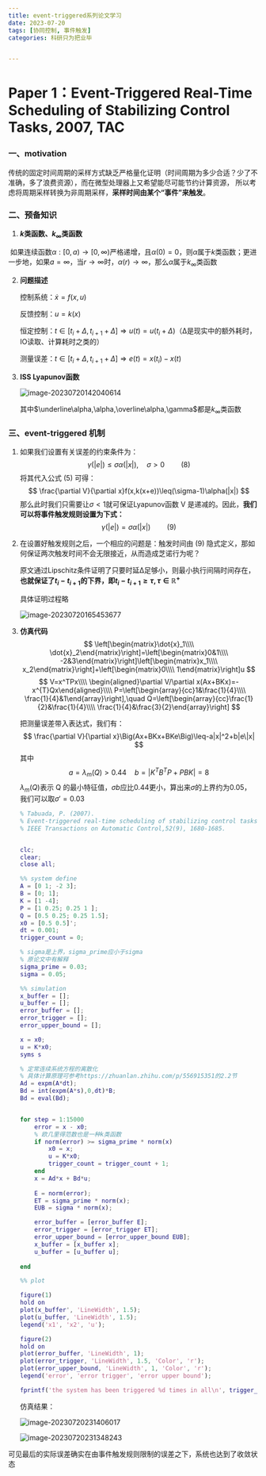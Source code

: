 ```yaml
---
title: event-triggered系列论文学习
date: 2023-07-20
tags: [协同控制, 事件触发]
categories: 科研只为把业毕


---
```




# Paper 1：Event-Triggered Real-Time Scheduling of Stabilizing Control Tasks, 2007, TAC



### 一、motivation

​		传统的固定时间周期的采样方式缺乏严格量化证明（时间周期为多少合适？少了不准确，多了浪费资源），而在微型处理器上又希望能尽可能节约计算资源，	所以考虑将周期采样转换为非周期采样，**采样时间由某个“事件”来触发**。



### 二、预备知识 

1. **$k$类函数、$k_\infty$类函数**

​		如果连续函数$\alpha:[0,a) \rightarrow [0,\infty)$严格递增，且$\alpha(0)=0$，则$\alpha$属于$k$类函数；更进一步地，如果$a=\infty$，当$r\rightarrow \infty$时，$\alpha(r)\rightarrow\infty$，那么$\alpha$属于$k_\infty$类函数



2. **问题描述**

	控制系统：$\dot x=f(x,u)$

	反馈控制：$u=k(x)$

	恒定控制：$t\in[t_i+\Delta,t_{i+1}+\Delta]\Longrightarrow u(t)=u(t_i+\Delta)$（Δ是现实中的额外耗时，IO读取、计算耗时之类的）

	测量误差：$t\in[t_i+\Delta,t_{i+1}+\Delta]\Longrightarrow e(t)=x(t_i)-x(t)$



3. **ISS Lyapunov函数**

	![image-20230720142040614](https://s2.loli.net/2023/07/20/S6gNBRb1uwmIx2j.png)

	其中$\underline\alpha,\alpha,\overline\alpha,\gamma$都是$k_\infty$类函数



### 三、event-triggered 机制

1. 如果我们设置有关误差的约束条件为：
	$$
	\gamma(|e|)\leq\sigma\alpha(|x|),\quad\sigma>0\quad\quad(8)
	$$
	将其代入公式 (5) 可得：
	$$
	\frac{\partial V}{\partial x}f(x,k(x+e))\leq(\sigma-1)\alpha(|x|)
	$$
	那么此时我们只需要让$\sigma<1$就可保证Lyapunov函数 V 是递减的。因此，**我们可以将事件触发规则设置为下式：**
	$$
	\gamma(|e|)=\sigma\alpha(|x|)\quad\quad(9)
	$$
	
2. 在设置好触发规则之后，一个相应的问题是：触发时间由 (9) 隐式定义，那如何保证两次触发时间不会无限接近，从而造成芝诺行为呢？

	原文通过Lipschitz条件证明了只要时延Δ足够小，则最小执行间隔时间存在，**也就保证了$t_i-t_{i+1}$的下界，即$t_i-t_{i+1}\ge\tau,\tau\in\mathbb{R}^{+}$**

	具体证明过程略

	![image-20230720165453677](https://s2.loli.net/2023/07/20/5dLwEYT3qFBMvit.png)

3. **仿真代码**
	$$
	\left[\begin{matrix}\dot{x}_1\\\\
	\dot{x}_2\end{matrix}\right]=\left[\begin{matrix}0&1\\\\
	-2&3\end{matrix}\right]\left[\begin{matrix}x_1\\\\
	x_2\end{matrix}\right]+\left[\begin{matrix}0\\\\
	1\end{matrix}\right]u
	$$
	$$
	V=x^TPx\\\\
	\begin{aligned}\partial V/\partial x(Ax+BKx)=-x^{T}Qx\end{aligned}\\\\
	P=\left[\begin{array}{cc}1&\frac{1}{4}\\\\
	\frac{1}{4}&1\end{array}\right],\quad Q=\left[\begin{array}{cc}\frac{1}{2}&\frac{1}{4}\\\\
	\frac{1}{4}&\frac{3}{2}\end{array}\right]
	$$
	
	
	
	把测量误差带入表达式，我们有：
	$$
	\frac{\partial V}{\partial x}\Big(Ax+BKx+BKe\Big)\leq-a|x|^2+b|e\|x|
	$$
	其中
	$$
	a=\lambda_m(Q)>0.44\quad b=|K^TB^TP+PBK|=8
	$$
	$\lambda_m(Q)$表示 Q 的最小特征值，$\sigma b$应比0.44更小，算出来$\sigma$的上界约为0.05，我们可以取$\sigma'=0.03$
	
	```matlab
	% Tabuada, P. (2007). 
	% Event-triggered real-time scheduling of stabilizing control tasks.
	% IEEE Transactions on Automatic Control,52(9), 1680-1685.
	
	
	clc;        
	clear;      
	close all;
	
	%% system define
	A = [0 1; -2 3];
	B = [0; 1];
	K = [1 -4];
	P = [1 0.25; 0.25 1 ];
	Q = [0.5 0.25; 0.25 1.5];
	x0 = [0.5 0.5]';
	dt = 0.001;
	trigger_count = 0;
	
	% sigma是上界，sigma_prime应小于sigma
	% 原论文中有解释
	sigma_prime = 0.03;
	sigma = 0.05;
	
	%% simulation
	x_buffer = [];
	u_buffer = [];
	error_buffer = [];
	error_trigger = [];
	error_upper_bound = [];
	
	x = x0;         
	u = K*x0;    
	syms s
	
	% 定常连续系统方程的离散化
	% 具体计算原理可参考https://zhuanlan.zhihu.com/p/556915351的2.2节
	Ad = expm(A*dt);
	Bd = int(expm(A*s),0,dt)*B;
	Bd = eval(Bd);
	
	
	for step = 1:15000
	    error = x - x0;
	    % 欧几里得范数也是一种k类函数
	    if norm(error) >= sigma_prime * norm(x)
	        x0 = x;
	        u = K*x0;
	        trigger_count = trigger_count + 1;
	    end
	    x = Ad*x + Bd*u;
	    
	    E = norm(error);
	    ET = sigma_prime * norm(x);
	    EUB = sigma * norm(x);
	
	    error_buffer = [error_buffer E];
	    error_trigger = [error_trigger ET];
	    error_upper_bound = [error_upper_bound EUB];
	    x_buffer = [x_buffer x];
	    u_buffer = [u_buffer u];
	    
	end
	
	%% plot
	
	figure(1)
	hold on
	plot(x_buffer', 'LineWidth', 1.5);
	plot(u_buffer, 'LineWidth', 1.5);
	legend('x1', 'x2', 'u');
	
	figure(2)
	hold on
	plot(error_buffer, 'LineWidth', 1);
	plot(error_trigger, 'LineWidth', 1.5, 'Color', 'r');
	plot(error_upper_bound, 'LineWidth', 1, 'Color', 'r');
	legend('error', 'error trigger', 'error upper bound');
	
	fprintf('the system has been triggered %d times in all\n', trigger_count);
	
	```
	
	仿真结果：
	
	![image-20230720231406017](https://s2.loli.net/2023/07/20/6xms4BwDbjktp5T.png)
	
	![image-20230720231348243](https://s2.loli.net/2023/07/20/q5raNL71SfctwA2.png)



​		可见最后的实际误差确实在由事件触发规则限制的误差之下，系统也达到了收敛状态